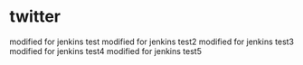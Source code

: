 # twitter
modified for jenkins test
modified for jenkins test2
modified for jenkins test3
modified for jenkins test4
modified for jenkins test5
